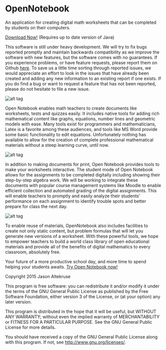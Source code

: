 # OpenNotebook
An application for creating digital math worksheets that can be completed by students on their computers.

[Download Now!](http://jaltekruse.github.io/OpenNotebook/OpenNotebook_0.1.jar) (Requires up to date version of Java)

This software is still under heavy development. We will try to fix bugs reported promptly
and maintain backwards compatibility as we improve the software with new features, but the software
comes with no guarantees. If you experience problems, or have feature requests, please report them on Github
[here](https://github.com/jaltekruse/OpenNotebook/issues). To save us a little time
sorting through reported issues, we would appreciate an effort to look in the issues that have
already been created and adding any new information to an existing report if one exists.
If you do find a bug or want to request a feature that has not been reported, please do not hesitate to file a new issue.

![alt tag](http://jaltekruse.github.io/OpenNotebook/images/Screenshot.png)

Open Notebook enables math teachers to create documents like worksheets, tests and quizzes easily. 
It includes native tools for adding rich mathematical content like graphs, equations, number 
lines and geometric models with ease. Many tools exist for programmers and mathematicians, 
Latex is a favorite among these audiences, and tools like MS Word provide some basic 
functionality to edit equations. Unfortunately nothing has available to allow for the 
creation of complete professional mathematical materials without a steep learning 
curve, until now.


![alt tag](http://jaltekruse.github.io/OpenNotebook/images/problemSolving.png)

In addition to making documents for print, Open Notebook provides tools to make your worksheets
interactive. The student mode of Open Notebook allows for the assignments to be completed 
digitally including showing their step-by-step algebra work. We will be working to integrate
these documents with popular course management systems like Moodle to enable efficient collection
and automated grading of the digital assignments. This will enable teachers to promptly and 
easily analyze their students' performance on each assignment to identify trouble spots and 
better prepare for class the next day.

![alt tag](http://jaltekruse.github.io/OpenNotebook/images/ProblemGen.gif)

To enable reuse of materials, OpenNotebook also includes facilities to create not only static
content, but problem formulas that will let you generate new versions of a worksheet. With these
powerful tools, we hope to empower teachers to build a world class library of open educational materials
and provide all of the benefits of digital mathematics to every classroom, absolutely free.

Your future of a more productive school day, and more time to spend helping your students 
awaits. [Try Open Notebook now!](http://jaltekruse.github.io/OpenNotebook/OpenNotebook_0.1.jar) 

Copyright 2015 Jason Altekruse

This program is free software: you can redistribute it and/or modify
it under the terms of the GNU General Public License as published by
the Free Software Foundation, either version 3 of the License, or
(at your option) any later version.

This program is distributed in the hope that it will be useful,
but WITHOUT ANY WARRANTY; without even the implied warranty of
MERCHANTABILITY or FITNESS FOR A PARTICULAR PURPOSE.  See the
GNU General Public License for more details.

You should have received a copy of the GNU General Public License
along with this program.  If not, see <http://www.gnu.org/licenses/>.
